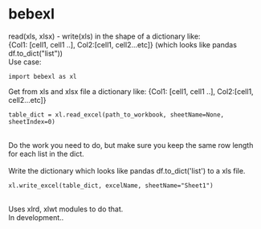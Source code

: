 # bebexl
read(xls, xlsx) - write(xls) in the shape of a dictionary like:<br/>
{Col1: [cell1, cell1 ..], Col2:[cell1, cell2...etc]} (which looks like pandas df.to_dict("list")) 
<br/>
Use case:
<br/>
```
import bebexl as xl
```

Get from xls and xlsx file a dictionary like: {Col1: [cell1, cell1 ..], Col2:[cell1, cell2...etc]}
```
table_dict = xl.read_excel(path_to_workbook, sheetName=None, sheetIndex=0)
```
<br/>
Do the work you need to do, but make sure you keep the same row length for each list in the dict.
<br/>
<br/>
Write the dictionary which looks like pandas df.to_dict('list') to a xls file.

```
xl.write_excel(table_dict, excelName, sheetName="Sheet1")
```

<br/>
Uses xlrd, xlwt modules to do that. 
<br/>
In development..
